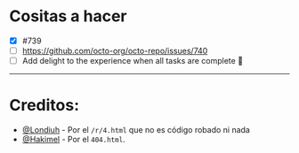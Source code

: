 # Cositas a hacer
- [x] #739
- [ ] https://github.com/octo-org/octo-repo/issues/740
- [ ] Add delight to the experience when all tasks are complete :tada:
---

# Creditos: 
- [@Londiuh](https://github.com/Londiuh) - Por el `/r/4.html` que no es código robado ni nada
- [@Hakimel](https://github.com/hakimel/) - Por el `404.html`.